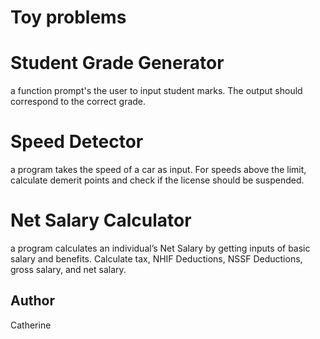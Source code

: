 # Toy problems
# Student Grade Generator
 a function prompt's the user to input student marks. The output should correspond to the correct grade.
# Speed Detector
 a program takes the speed of a car as input. For speeds above the limit, calculate demerit points and check if the license should be suspended.
# Net Salary Calculator
a program  calculates an individual’s Net Salary by getting inputs of basic salary and benefits. Calculate tax, NHIF Deductions, NSSF Deductions, gross salary, and net salary.

## Author
Catherine
